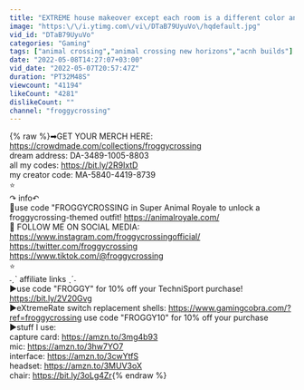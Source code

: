 ```yaml
---
title: "EXTREME house makeover except each room is a different color and I am suffering"
image: "https:\/\/i.ytimg.com\/vi\/DTaB79UyuVo\/hqdefault.jpg"
vid_id: "DTaB79UyuVo"
categories: "Gaming"
tags: ["animal crossing","animal crossing new horizons","acnh builds"]
date: "2022-05-08T14:27:07+03:00"
vid_date: "2022-05-07T20:57:47Z"
duration: "PT32M48S"
viewcount: "41194"
likeCount: "4281"
dislikeCount: ""
channel: "froggycrossing"
---
```

{% raw %}➡GET YOUR MERCH HERE: <a rel="nofollow" target="blank" href="https://crowdmade.com/collections/froggycrossing">https://crowdmade.com/collections/froggycrossing</a><br />dream address: DA-3489-1005-8803<br />all my codes: <a rel="nofollow" target="blank" href="https://bit.ly/2R9IxtD">https://bit.ly/2R9IxtD</a><br />my creator code: MA-5840-4419-8739<br />⭐<br />↷ info↶<br />🐸use code &quot;FROGGYCROSSING in Super Animal Royale to unlock a froggycrossing-themed outfit! <a rel="nofollow" target="blank" href="https://animalroyale.com/">https://animalroyale.com/</a><br /> 📱 FOLLOW ME ON SOCIAL MEDIA: <br /><a rel="nofollow" target="blank" href="https://www.instagram.com/froggycrossingofficial/">https://www.instagram.com/froggycrossingofficial/</a><br /><a rel="nofollow" target="blank" href="https://twitter.com/froggycrossing">https://twitter.com/froggycrossing</a><br /><a rel="nofollow" target="blank" href="https://www.tiktok.com/@froggycrossing">https://www.tiktok.com/@froggycrossing</a><br />⭐<br />˗ˏˋ affiliate links ˎˊ˗<br />▶use code &quot;FROGGY&quot; for 10% off your TechniSport purchase! <a rel="nofollow" target="blank" href="https://bit.ly/2V20Gvg">https://bit.ly/2V20Gvg</a><br />▶eXtremeRate switch replacement shells: <a rel="nofollow" target="blank" href="https://www.gamingcobra.com/?ref=froggycrossing">https://www.gamingcobra.com/?ref=froggycrossing</a> use code &quot;FROGGY10&quot; for 10% off your purchase<br />▶stuff I use:<br />capture card: <a rel="nofollow" target="blank" href="https://amzn.to/3mg4b93">https://amzn.to/3mg4b93</a><br />mic: <a rel="nofollow" target="blank" href="https://amzn.to/3hw7YO7">https://amzn.to/3hw7YO7</a><br />interface: <a rel="nofollow" target="blank" href="https://amzn.to/3cwYtfS">https://amzn.to/3cwYtfS</a><br />headset: <a rel="nofollow" target="blank" href="https://amzn.to/3MUV3oX">https://amzn.to/3MUV3oX</a><br />chair: <a rel="nofollow" target="blank" href="https://bit.ly/3oLg4Zr">https://bit.ly/3oLg4Zr</a>{% endraw %}

